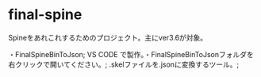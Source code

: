 # final-spine
Spineをあれこれするためのプロジェクト。主にver3.6が対象。

・FinalSpineBinToJson;
 VS CODE で製作。・FinalSpineBinToJsonフォルダを右クリックで開いてください。;
 .skelファイルを.jsonに変換するツール。;


